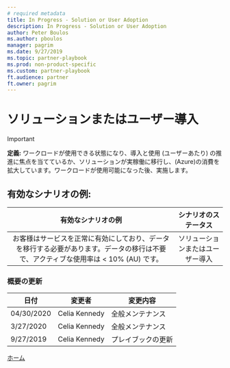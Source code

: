 ```yaml
---
# required metadata
title: In Progress - Solution or User Adoption
description: In Progress - Solution or User Adoption
author: Peter Boulos
ms.author: pboulos
manager: pagrim
ms.date: 9/27/2019
ms.topic: partner-playbook 
ms.prod: non-product-specific 
ms.custom: partner-playbook 
ft.audience: partner
ft.owner: pagrim
---
```


# ソリューションまたはユーザー導入

> [!IMPORTANT]
> **定義:** ワークロードが使用できる状態になり、導入と使用 (ユーザーあたり) の推進に焦点を当てているか、ソリューションが実稼働に移行し、(Azure)の消費を拡大しています。ワークロードが使用可能になった後、実施します。

## 有効なシナリオの例:

| 有効なシナリオの例| シナリオのステータス|
| :--: | :--: |
| お客様はサービスを正常に有効にしており、データを移行する必要があります。データの移行は不要で、アクティブな使用率は < 10% (AU) です。| ソリューションまたはユーザー導入|

### 概要の更新

|日付|変更者|変更内容|
|---------|---------------|----------------------------|
|04/30/2020| Celia Kennedy| 全般メンテナンス|
|3/27/2020| Celia Kennedy| 全般メンテナンス|
|9/27/2019| Celia Kennedy| プレイブックの更新|

[ホーム](http://partner-docs.microsoft.com)
